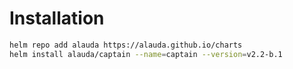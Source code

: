 # Installation

``` bash
helm repo add alauda https://alauda.github.io/charts
helm install alauda/captain --name=captain --version=v2.2-b.1
```
